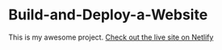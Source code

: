 # Build-and-Deploy-a-Website
This is my awesome project.
[Check out the live site on Netlify](https://6698e5f8229abc885cb8b648--prepworkproject.netlify.app/)